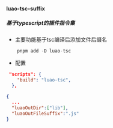 #### luao-tsc-suffix
##### 基于typescript的插件指令集
- 主要功能基于tsc编译后添加文件后缀名
```ts
    pnpm add -D luao-tsc
```
- 配置
```package.json
 "scripts": {
    "build": "luao-tsc",
  },
```
```tsconfig.json
{
  ...
  "luaoOutDir":["lib"],
  "luaoOutFileSuffix":".js"
}
```